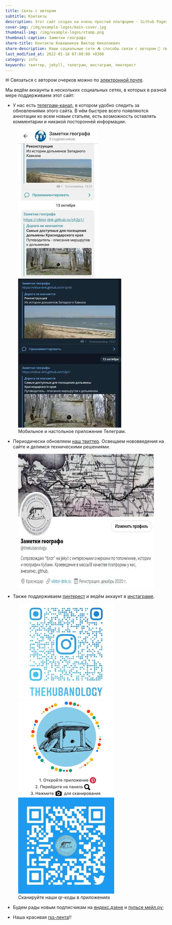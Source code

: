 ```yaml
---
title: Связь с автором
subtitle: Контакты
description: Этот сайт создан на очень простой платформе - Github Pages. В основе здесь статический движок jekyll. Эта комбинация накладывает достаточно ограничений, но также даёт некоторые преимущества (особенно для небольших некоммерческих проектов).
cover-img: /img/example-logos/main-cover.jpg
thumbnail-img: /img/example-logos/stamp.png
thumbnail-caption: Заметки географа
share-title: Контакты Ковешников Виктор Николаевич
share-description: Наши социальные сети ⛺ способы связи с автором 🗻 твиттер, инстаграм, пинтерест, яндекс.дзен, пульс-мейл.ру ⛲ Дорога не кончается!!
last_modified_at: 2022-01-18 07:00:00 +0300
category: info
keywords: твиттер, jekyll, телеграм, инстаграм, пинтерест
---
```

✉ Связаться с автором очерков можно по <a target="_blank" rel="noopener" href="mailto:{{ site.social-network-links.email }}?subject=%D1%81%D0%B0%D0%B9%D1%82%20%D0%97%D0%B0%D0%BC%D0%B5%D1%82%D0%BA%D0%B8%20%D0%B3%D0%B5%D0%BE%D0%B3%D1%80%D0%B0%D1%84%D0%B0&body=%D0%97%D0%B4%D1%80%D0%B0%D0%B2%D1%81%D1%82%D0%B2%D1%83%D0%B9%D1%82%D0%B5%20%D0%92%D0%B8%D0%BA%D1%82%D0%BE%D1%80%2C" title="Написать письмо автору">электронной почте<a/>.

Мы ведём аккаунты в нескольких социальных сетях, в которых в разной мере поддерживаем этот сайт:

- У нас есть [телеграм-канал][a85077ec], в котором удобно следить за обновлениями этого сайта. В нём быстрее всего появляются аннотации ко всем новым статьям, есть возможность оставлять комментарии и никакой посторонней информации.

<figure>
  <img title="Мобильное приложение" alt="Мобильное приложение" src="/img/info/contacts/tlgrm-screen2.jpg"/> <img title="Настольное приложение" alt="Настольное приложение" src="/img/info/contacts/tlgrm-screen1.jpg"/>
  <figcaption>Мобильное и настольное приложение Телеграм.</figcaption>
</figure>

 [a85077ec]: https://t.me/toponim "Информационный канал в поддержку этого блога"


- Периодически обновляем [наш твиттер][10cc463d]. Освещаем нововведения на сайте и делимся техническими решениями.

 [10cc463d]: https://twitter.com/thekubanology "Техническое сопровождение Заметок географа"

<figure>
  <a target="_blank" rel="noopener" title="Наш твиттер" href="https://twitter.com/thekubanology"><img alt="twitter" width="585" height="419" src="/img/info/contacts/twitter.jpg"/></a>
</figure>

- Также поддерживаем [пинтерест][3da886e7] и ведём аккаунт в [инстаграме][45f075bb].

 [45f075bb]: https://www.instagram.com/thekubanology/ "Заметки географа инстаграм"
 [3da886e7]: https://www.pinterest.ru/thekubanology/ "Заметки географа на сайте Пинтерест"

<figure>
	<a target="_blank" rel="noopener" title="Наш инстаграм" href="https://www.instagram.com/thekubanology/"><img alt="Наш инстаграм" width="300" height="300" src="/img/info/contacts/qr-instagram.jpg"/></a> <a target="_blank" rel="noopener" title="Наш Пинтерест" href="https://www.pinterest.ru/thekubanology/"><img alt="Наш Пинтерест" width="300" height="300" src="/img/info/contacts/qr-pinterest.jpg"/></a> <a target="_blank" rel="noopener" title="Наш Твиттер" href="https://twitter.com/thekubanology"><img alt="Наш Твиттер" width="300" height="300" src="/img/info/contacts/qr-twitter.jpg"/></a>
	<figcaption>Сканируйте наши qr-коды в приложениях</figcaption>
</figure>

- Будем рады новым подписчикам на [яндекс.дзене](https://zen.yandex.ru/id/6180db0655206f1401b590cc) и [пульсе мейл.ру](https://pulse.mail.ru/viktor-dnk/);  
- Наша красивая [rss-лента][f7a63d65]!!  

  [f7a63d65]: /feed.xml "RSS"
